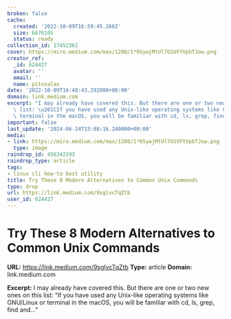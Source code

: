 ```yaml
---
broken: false
cache:
  created: '2022-10-09T16:59:45.266Z'
  size: 6676105
  status: ready
collection_id: 17452361
cover: https://miro.medium.com/max/1200/1*0SywjMtUl7GSVFYVpbTJow.png
creator_ref:
  _id: 624427
  avatar: ''
  email: ''
  name: pitosalas
date: '2022-10-09T16:48:43.292000+00:00'
domain: link.medium.com
excerpt: "I may already have covered this. But there are one or two new ones on this\
  \ list: \u201CIf you have used any Unix-like operating systems like GNU/Linux or\
  \ terminal in the macOS, you will be familiar with cd, ls, grep, find and\u2026\u201D"
important: false
last_update: '2024-06-24T15:08:16.240000+00:00'
media:
- link: https://miro.medium.com/max/1200/1*0SywjMtUl7GSVFYVpbTJow.png
  type: image
raindrop_id: 456342193
raindrop_type: article
tags:
- linux cli how-to best utility
title: Try These 8 Modern Alternatives to Common Unix Commands
type: drop
url: https://link.medium.com/9sglvcTqZtb
user_id: 624427
---
```


# Try These 8 Modern Alternatives to Common Unix Commands

**URL:** https://link.medium.com/9sglvcTqZtb
**Type:** article
**Domain:** link.medium.com

**Excerpt:** I may already have covered this. But there are one or two new ones on this list: “If you have used any Unix-like operating systems like GNU/Linux or terminal in the macOS, you will be familiar with cd, ls, grep, find and…”
